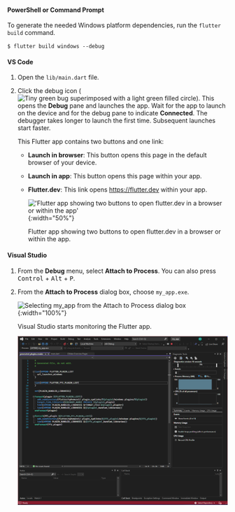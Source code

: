 #### PowerShell or Command Prompt

To generate the needed Windows platform dependencies,
run the `flutter build` command.

```terminal
$ flutter build windows --debug
```

#### VS Code

1. Open the `lib/main.dart` file.

1. Click the debug icon
   (![Tiny green bug superimposed with a light green filled circle](/assets/images/docs/testing/debugging/oem/debug-run.png)).
   This opens the **Debug** pane and launches the app.
   Wait for the app to launch on the device and for the debug pane to
   indicate **Connected**.
   The debugger takes longer to launch the first time.
   Subsequent launches start faster.

   This Flutter app contains two buttons and one link:

   - **Launch in browser**: This button opens this page in the
     default browser of your device.
   - **Launch in app**: This button opens this page within your app.
   - **Flutter.dev**: This link opens https://flutter.dev within your app.

     !['Flutter app showing two buttons to open flutter.dev in a browser or within the app'](/assets/images/docs/testing/debugging/oem/windows-app.png){:width="50%"}
     <div markdown="1">
     Flutter app showing two buttons to open flutter.dev in a browser or within the app.
     </div>

#### Visual Studio

1. From the **Debug** menu, select **Attach to Process**.
   You can also press <kbd>Control</kbd> + <kbd>Alt</kbd> + <kbd>P</kbd>.
1. From the **Attach to Process** dialog box, choose `my_app.exe`.

   ![Selecting my_app from the Attach to Process dialog box](/assets/images/docs/testing/debugging/oem/vs22-attach-to-process.png){:width="100%"}

   Visual Studio starts monitoring the Flutter app.

   ![Visual Studio debugger running and monitoring the Flutter app](../../../assets/images/docs/testing/debugging/oem/vs22-debugger.png)